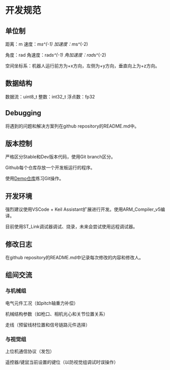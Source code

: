 # 开发规范
## 单位制
距离：m
速度：m*s^(-1)
加速度：m*s^(-2)

角度：rad
角速度：rad*s^(-1)
角加速度：rad*s^(-2)

空间坐标系：机器人运行前方为+x方向，左侧为+y方向，垂直向上为+z方向。

## 数据结构
数据流：uint8_t
整数：int32_t
浮点数：fp32

## Debugging
将遇到的问题和解决方案列在github repository的README.md中。

## 版本控制
严格区分Stable和Dev版本代码，使用Git branch区分。

Github每个仓库存放一个开发板运行的程序。

使用[Demo仓库](https://github.com/RM-DragoPass-EC-Group/Demo)练习Git操作。

## 开发环境
强烈建议使用VSCode + Keil Assistant扩展进行开发。使用ARM_Compiler_v5编译。

目前使用ST_Link调试器调试、烧录，未来会尝试使用远程调试器。

## 修改日志
在github repository的README.md中记录每次修改的内容和修改人。

## 组间交流
### 与机械组
电气元件工况（如pitch轴重力补偿）

机械结构参数（如枪口、相机光心和关节位置关系）

走线（预留线材位置和信号链路元件选择）

### 与视觉组
上位机通信协议（发包）

遥控器/键鼠当前设置的键位（以防视觉组调试时误操作）